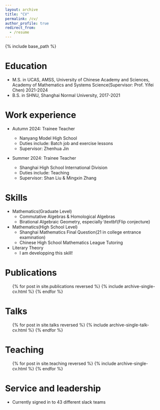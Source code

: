 ```yaml
---
layout: archive
title: "CV"
permalink: /cv/
author_profile: true
redirect_from:
  - /resume
---
```


{% include base_path %}

Education
======
* M.S. in UCAS, AMSS, University of Chinese Academy and Sciences, Academy of Mathematics and Systems Science(Supervisor: Prof. Yifei Chen) 2021-2024
* B.S. in SHNU, Shanghai Normal University, 2017-2021

Work experience
======
* Autumn 2024: Trainee Teacher
  * Nanyang Model High School
  * Duties include: Batch job and exercise lessons
  * Supervisor: Zhenhua Jin

* Summer 2024: Trainee Teacher
  * Shanghai High School International Division
  * Duties include: Teaching
  * Supervisor: Shan Liu & Mingxin Zhang 
  
Skills
======
* Mathematics(Graduate Level)
  * Commutative Algebras & Homological Algebras
  * Birational Algebraic Geometry, especially \textbf{Flip conjecture}
* Mathematics(High School Level)
  * Shanghai Mathematics Final Question(21 in college entrance examination)
  * Chinese High School Mathematics League Tutoring
* Literary Theory
  * I am developping this skill!

Publications
======
  <ul>{% for post in site.publications reversed %}
    {% include archive-single-cv.html %}
  {% endfor %}</ul>
  
Talks
======
  <ul>{% for post in site.talks reversed %}
    {% include archive-single-talk-cv.html  %}
  {% endfor %}</ul>
  
Teaching
======
  <ul>{% for post in site.teaching reversed %}
    {% include archive-single-cv.html %}
  {% endfor %}</ul>
  
Service and leadership
======
* Currently signed in to 43 different slack teams
